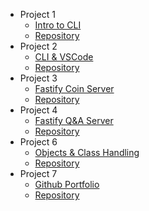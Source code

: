 - Project 1 
    - [Intro to CLI](https://uo-cit-joserenter1a.github.io/cit281-p1/)
     - [Repository](https://github.com/UO-CIT-joserenter1a/cit281-p1)
- Project 2
    - [CLI & VSCode](https://uo-cit-joserenter1a.github.io/cit281-p2/)
     - [Repository](https://github.com/UO-CIT-joserenter1a/cit281-p2)
- Project 3
    - [Fastify Coin Server](https://uo-cit-joserenter1a.github.io/cit281-p3/)
     - [Repository](https://github.com/UO-CIT-joserenter1a/cit281-p3)
- Project 4
    - [Fastify Q&A Server](https://uo-cit-joserenter1a.github.io/cit281-p4/)
     - [Repository](https://github.com/UO-CIT-joserenter1a/cit281-p4)
- Project 6
    - [Objects & Class Handling](https://uo-cit-joserenter1a.github.io/cit281-p6/)
     - [Repository](https://github.com/UO-CIT-joserenter1a/cit281-p6)
- Project 7
    - [Github Portfolio](https://uo-cit-joserenter1a.github.io/cit281-p7/)
     - [Repository](https://github.com/UO-CIT-joserenter1a/cit281-p7)
